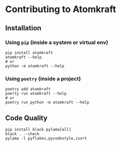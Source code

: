 # Contributing to Atomkraft

## Installation

### Using `pip` (inside a system or virtual env)

```
pip install atomkraft
atomkraft --help
# or
python -m atomkraft --help
```

### Using `poetry` (inside a project)

```
poetry add atomkraft
poerty run atomkraft --help
# or
poetry run python -m atomkraft --help
```

## Code Quality

```
pip install black pylama[all]
black . --check
pylama -l pyflakes,pycodestyle,isort
```
